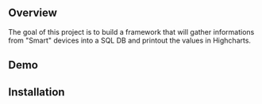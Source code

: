 ## Overview

The goal of this project is to build a framework that will gather informations from "Smart" devices into a SQL DB and printout the values in Highcharts.

## Demo

## Installation
